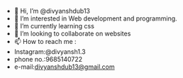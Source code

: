 - 👋 Hi, I’m @divyanshdub13
- 👀 I’m interested in Web development and programming.
- 🌱 I’m currently learning css
- 💞️ I’m looking to collaborate on websites
- 📫 How to reach me :
- Instagram:@divyansh1.3
- phone no.:9685140722
- e-mail:divyanshdub13@gmail.com

<!---
divyanshdub13/divyanshdub13 is a ✨ special ✨ repository because its `README.md` (this file) appears on your GitHub profile.
You can click the Preview link to take a look at your changes.
--->
